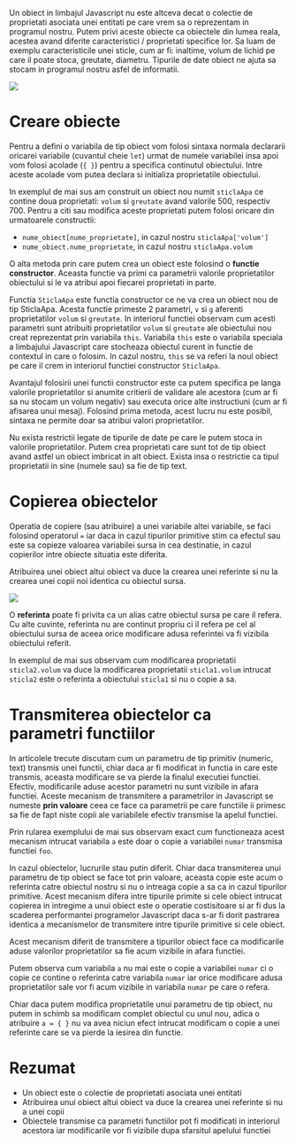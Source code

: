 Un obiect in limbajul Javascript nu este altceva decat o colectie de proprietati asociata unei entitati pe care vrem sa o reprezentam in programul nostru. Putem privi aceste obiecte ca obiectele din lumea reala, acestea avand diferite caracteristici / proprietati specifice lor. Sa luam de exemplu caracteristicile unei sticle, cum ar fi: inaltime, volum de lichid pe care il poate stoca, greutate, diametru. Tipurile de date obiect ne ajuta sa stocam in programul nostru asfel de informatii.

<img src="../wp-content/uploads/2023/img/sticla.png" class="img-box">

# Creare obiecte #
Pentru a defini o variabila de tip obiect vom folosi sintaxa normala declararii oricarei variabile (cuvantul cheie <code>let</code>) urmat de numele variabilei insa apoi vom folosi acolade (<code>{ }</code>) pentru a specifica continutul obiectului. Intre aceste acolade vom putea declara si initializa proprietatile obiectului.

<div class="algovis" config-id="obiecte-basics.json" av-selected="0"></div>

In exemplul de mai sus am construit un obiect nou numit <code>sticlaApa</code> ce contine doua proprietati: <code>volum</code> si <code>greutate</code> avand valorile 500, respectiv 700. Pentru a citi sau modifica aceste proprietati putem folosi oricare din urmatoarele constructii:
-  <code>nume_obiect[nume_proprietate]</code>, in cazul nostru <code>sticlaApa['volum']</code>
- <code>nume_obiect.nume_proprietate</code>, in cazul nostru <code>sticlaApa.volum</code>

O alta metoda prin care putem crea un obiect este folosind o <strong>functie constructor</strong>. Aceasta functie va primi ca parametrii valorile proprietatilor obiectului si le va atribui apoi fiecarei proprietati in parte.

<div class="algovis" config-id="obiecte-basics.json" av-selected="1"></div>

Functia <code>SticlaApa</code> este functia constructor ce ne va crea un obiect nou de tip SticlaApa. Acesta functie primeste 2 parametri, <code>v</code> si <code>g</code> aferenti proprietatilor <code>volum</code> si <code>greutate</code>. In interiorul functiei observam cum acesti parametri sunt atribuiti proprietatilor <code>volum</code> si <code>greutate</code> ale obiectului nou creat reprezentat prin variabila <code>this</code>. Variabila <code>this</code> este o variabila speciala a limbajului Javascript care stocheaza obiectul curent in functie de contextul in care o folosim. In cazul nostru, <code>this</code> se va referi la noul obiect pe care il crem in interiorul functiei constructor <code>SticlaApa</code>. 

Avantajul folosirii unei functii constructor este ca putem specifica pe langa valorile proprietatilor si anumite critierii de validare ale acestora (cum ar fi sa nu stocam un volum negativ) sau executa orice alte instructiuni (cum ar fi afisarea unui mesaj). Folosind prima metoda, acest lucru nu este posibil, sintaxa ne permite doar sa atribui valori proprietatilor.

<div class="algovis" config-id="obiecte-basics.json" av-selected="2"></div>

<p class="tip-box">Nu exista restrictii legate de tipurile de date pe care le putem stoca in valorile proprietatilor. Putem crea proprietati care sunt tot de tip obiect avand astfel un obiect imbricat in alt obiect. Exista insa o restrictie ca tipul proprietatii in sine (numele sau) sa fie de tip text.</p>

# Copierea obiectelor #
Operatia de copiere (sau atribuire) a unei variabile altei variabile, se faci folosind operatorul <code>=</code> iar daca in cazul tipurilor primitive stim ca efectul sau este sa copieze valoarea variabilei sursa in cea destinatie, in cazul copierilor intre obiecte situatia este diferita.

Atribuirea unei obiect altui obiect va duce la crearea unei referinte si nu la crearea unei copii noi identica cu obiectul sursa.

<img src="../wp-content/uploads/2023/img/referinte0.png" class="img-box">

<p class="attention-box">O <strong>referinta</strong> poate fi privita ca un alias catre obiectul sursa pe care il refera. Cu alte cuvinte, referinta nu are continut propriu ci il refera pe cel al obiectului sursa de aceea orice modificare adusa referintei va fi vizibila obiectului referit.</p>

<div class="algovis" config-id="obiecte-basics.json" av-selected="5"></div>

In exemplul de mai sus observam cum modificarea proprietatii <code>sticla2.volum</code> va duce la modificarea proprietatii <code>sticla1.volum</code> intrucat <code>sticla2</code> este o referinta a obiectului <code>sticla1</code> si nu o copie a sa.

# Transmiterea obiectelor ca parametri functiilor #
In articolele trecute discutam cum un parametru de tip primitiv (numeric, text) transmis unei functii, chiar daca ar fi modificat in functia in care este transmis, aceasta modificare se va pierde la finalul executiei functiei. Efectiv, modificarile aduse acestor parametri nu sunt vizibile in afara functiei. Aceste mecanism de transmitere a parametrilor in Javascript se numeste <strong>prin valoare</strong> ceea ce face ca parametrii pe care functiile ii primesc sa fie de fapt niste copii ale variabilele efectiv transmise la apelul functiei.

<div class="algovis" config-id="obiecte-basics.json" av-selected="3"></div>

Prin rularea exemplului de mai sus observam exact cum functioneaza acest mecanism intrucat variabila <code>a</code> este doar o copie a variabilei <code>numar</code> transmisa functiei <code>foo</code>.

In cazul obiectelor, lucrurile stau putin diferit. Chiar daca transmiterea unui parametru de tip obiect se face tot prin valoare, aceasta copie este acum o referinta catre obiectul nostru si nu o intreaga copie a sa ca in cazul tipurilor primitive. Acest mecanism difera intre tipurile primite si cele obiect intrucat copierea in intregime a unui obiect este o operatie costisitoare si ar fi dus la scaderea performantei programelor Javascript daca s-ar fi dorit pastrarea identica a mecanismelor de transmitere intre tipurile primitive si cele obiect.

Acest mecanism diferit de transmitere a tipurilor obiect face ca modificarile aduse valorilor proprietatilor sa fie acum vizibile in afara functiei. 

<div class="algovis" config-id="obiecte-basics.json" av-selected="4"></div>

Putem observa cum variabila <code>a</code> nu mai este o copie a variabilei <code>numar</code> ci o copie ce contine o referinta catre variabila <code>numar</code> iar orice modificare adusa proprietatilor sale vor fi acum vizibile in variabila <code>numar</code> pe care o refera.

<p class="attention-box">Chiar daca putem modifica proprietatile unui parametru de tip obiect, nu putem in schimb sa modificam complet obiectul cu unul nou, adica o atribuire <code>a = { }</code> nu va avea niciun efect intrucat modificam o copie a unei referinte care se va pierde la iesirea din functie.</p>

# Rezumat #
- Un obiect este o colectie de proprietati asociata unei entitati
- Atribuirea unui obiect altui obiect va duce la crearea unei referinte si nu a unei copii
- Obiectele transmise ca parametri functiilor pot fi modificati in interiorul acestora iar modificarile vor fi vizibile dupa sfarsitul apelului functiei
